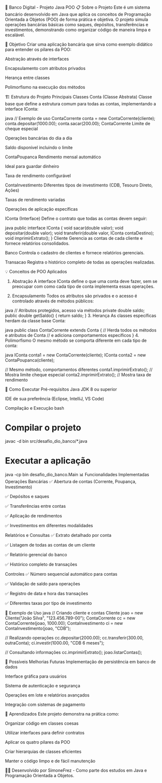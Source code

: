 🏦 Banco Digital - Projeto Java POO
📋 Sobre o Projeto
Este é um sistema bancário desenvolvido em Java que aplica os conceitos de Programação Orientada a Objetos (POO) de forma prática e objetiva. O projeto simula operações bancárias básicas como saques, depósitos, transferências e investimentos, demonstrando como organizar código de maneira limpa e escalável.

🎯 Objetivo
Criar uma aplicação bancária que sirva como exemplo didático para entender os pilares da POO:

Abstração através de interfaces

Encapsulamento com atributos privados

Herança entre classes

Polimorfismo na execução dos métodos

🏗️ Estrutura do Projeto
Principais Classes
Conta (Classe Abstrata)
Classe base que define a estrutura comum para todas as contas, implementando a interface IConta:

java
// Exemplo de uso
ContaCorrente conta = new ContaCorrente(cliente);
conta.depositar(1000.00);
conta.sacar(200.00);
ContaCorrente
Limite de cheque especial

Operações bancárias do dia a dia

Saldo disponível incluindo o limite

ContaPoupanca
Rendimento mensal automático

Ideal para guardar dinheiro

Taxa de rendimento configurável

ContaInvestimento
Diferentes tipos de investimento (CDB, Tesouro Direto, Ações)

Taxas de rendimento variadas

Operações de aplicação específicas

IConta (Interface)
Define o contrato que todas as contas devem seguir:

java
public interface IConta {
    void sacar(double valor);
    void depositar(double valor);
    void transferir(double valor, IConta contaDestino);
    void imprimirExtrato();
}
Cliente
Gerencia as contas de cada cliente e fornece relatórios consolidados.

Banco
Controla o cadastro de clientes e fornece relatórios gerenciais.

Transacao
Registra o histórico completo de todas as operações realizadas.

💡 Conceitos de POO Aplicados
1. Abstração
A interface IConta define o que uma conta deve fazer, sem se preocupar com como cada tipo de conta implementa essas operações.

2. Encapsulamento
Todos os atributos são privados e o acesso é controlado através de métodos públicos:

java
// Atributos protegidos, acesso via métodos
private double saldo;
public double getSaldo() { return saldo; }
3. Herança
As classes específicas herdam da classe base Conta:

java
public class ContaCorrente extends Conta {
    // Herda todos os métodos e atributos de Conta
    // e adiciona comportamentos específicos
}
4. Polimorfismo
O mesmo método se comporta diferente em cada tipo de conta:

java
IConta conta1 = new ContaCorrente(cliente);
IConta conta2 = new ContaPoupanca(cliente);

// Mesmo método, comportamentos diferentes
conta1.imprimirExtrato(); // Mostra limite cheque especial
conta2.imprimirExtrato(); // Mostra taxa de rendimento

🚀 Como Executar
Pré-requisitos
Java JDK 8 ou superior

IDE de sua preferência (Eclipse, IntelliJ, VS Code)

Compilação e Execução
bash
# Compilar o projeto
javac -d bin src/desafio_dio_banco/*.java

# Executar a aplicação
java -cp bin desafio_dio_banco.Main
📊 Funcionalidades Implementadas
Operações Bancárias
✅ Abertura de contas (Corrente, Poupança, Investimento)

✅ Depósitos e saques

✅ Transferências entre contas

✅ Aplicação de rendimentos

✅ Investimentos em diferentes modalidades

Relatórios e Consultas
✅ Extrato detalhado por conta

✅ Listagem de todas as contas de um cliente

✅ Relatório gerencial do banco

✅ Histórico completo de transações

Controles
✅ Número sequencial automático para contas

✅ Validação de saldo para operações

✅ Registro de data e hora das transações

✅ Diferentes taxas por tipo de investimento

🎯 Exemplo de Uso
java
// Criando cliente e contas
Cliente joao = new Cliente("João Silva", "123.456.789-00");
ContaCorrente cc = new ContaCorrente(joao, 1000.00);
ContaInvestimento ci = new ContaInvestimento(joao, "CDB");

// Realizando operações
cc.depositar(2000.00);
cc.transferir(300.00, outraConta);
ci.investir(1000.00, "CDB 6 meses");

// Consultando informações
cc.imprimirExtrato();
joao.listarContas();

🔧 Possíveis Melhorias Futuras
Implementação de persistência em banco de dados

Interface gráfica para usuários

Sistema de autenticação e segurança

Operações em lote e relatórios avançados

Integração com sistemas de pagamento

📝 Aprendizados
Este projeto demonstra na prática como:

Organizar código em classes coesas

Utilizar interfaces para definir contratos

Aplicar os quatro pilares da POO

Criar hierarquias de classes eficientes

Manter o código limpo e de fácil manutenção

👨‍💻 Desenvolvido por
SimoneFrez - Como parte dos estudos em Java e Programação Orientada a Objetos.
